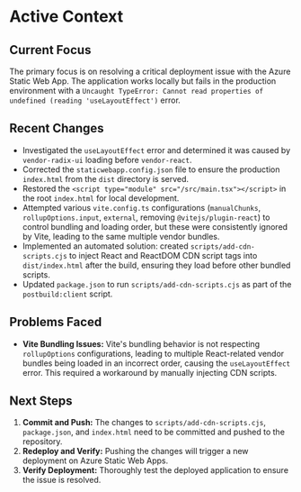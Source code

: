 # Active Context

## Current Focus
The primary focus is on resolving a critical deployment issue with the Azure Static Web App. The application works locally but fails in the production environment with a `Uncaught TypeError: Cannot read properties of undefined (reading 'useLayoutEffect')` error.

## Recent Changes
- Investigated the `useLayoutEffect` error and determined it was caused by `vendor-radix-ui` loading before `vendor-react`.
- Corrected the `staticwebapp.config.json` file to ensure the production `index.html` from the `dist` directory is served.
- Restored the `<script type="module" src="/src/main.tsx"></script>` in the root `index.html` for local development.
- Attempted various `vite.config.ts` configurations (`manualChunks`, `rollupOptions.input`, `external`, removing `@vitejs/plugin-react`) to control bundling and loading order, but these were consistently ignored by Vite, leading to the same multiple vendor bundles.
- Implemented an automated solution: created `scripts/add-cdn-scripts.cjs` to inject React and ReactDOM CDN script tags into `dist/index.html` after the build, ensuring they load before other bundled scripts.
- Updated `package.json` to run `scripts/add-cdn-scripts.cjs` as part of the `postbuild:client` script.

## Problems Faced
- **Vite Bundling Issues:** Vite's bundling behavior is not respecting `rollupOptions` configurations, leading to multiple React-related vendor bundles being loaded in an incorrect order, causing the `useLayoutEffect` error. This required a workaround by manually injecting CDN scripts.

## Next Steps
1.  **Commit and Push:** The changes to `scripts/add-cdn-scripts.cjs`, `package.json`, and `index.html` need to be committed and pushed to the repository.
2.  **Redeploy and Verify:** Pushing the changes will trigger a new deployment on Azure Static Web Apps.
3.  **Verify Deployment:** Thoroughly test the deployed application to ensure the issue is resolved.
